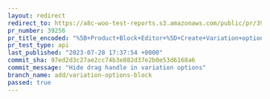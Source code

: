 ```yaml
---
layout: redirect
redirect_to: https://a8c-woo-test-reports.s3.amazonaws.com/public/pr/39256/api/index.html
pr_number: 39256
pr_title_encoded: "%5B+Product+Block+Editor+%5D+Create+Variation+options+block"
pr_test_type: api
last_published: "2023-07-28 17:37:54 +0000"
commit_sha: 97ed2d3c27ae2cc74b3e882d37e2b0e53d6168a6
commit_message: "Hide drag handle in variation options"
branch_name: add/variation-options-block
passed: true
---
```

